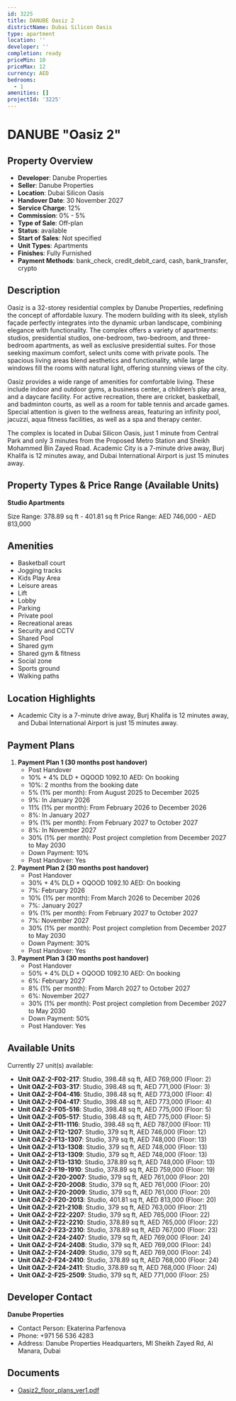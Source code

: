 ```yaml
---
id: 3225
title: DANUBE Oasiz 2
districtName: Dubai Silicon Oasis
type: apartment
location: ''
developer: ''
completion: ready
priceMin: 10
priceMax: 12
currency: AED
bedrooms:
  - 1
amenities: []
projectId: '3225'
---
```


# DANUBE "Oasiz 2"

## Property Overview
- **Developer**: Danube Properties
- **Seller**: Danube Properties
- **Location**: Dubai Silicon Oasis
- **Handover Date**: 30 November 2027
- **Service Charge**: 12%
- **Commission**: 0% - 5%
- **Type of Sale**: Off-plan
- **Status**: available
- **Start of Sales**: Not specified
- **Unit Types**: Apartments
- **Finishes**: Fully Furnished
- **Payment Methods**: bank_check, credit_debit_card, cash, bank_transfer, crypto

## Description
Oasiz is a 32-storey residential complex by Danube Properties, redefining the concept of affordable luxury. The modern building with its sleek, stylish façade perfectly integrates into the dynamic urban landscape, combining elegance with functionality. The complex offers a variety of apartments: studios, presidential studios, one-bedroom, two-bedroom, and three-bedroom apartments, as well as exclusive presidential suites. For those seeking maximum comfort, select units come with private pools. The spacious living areas blend aesthetics and functionality, while large windows fill the rooms with natural light, offering stunning views of the city.

Oasiz provides a wide range of amenities for comfortable living. These include indoor and outdoor gyms, a business center, a children’s play area, and a daycare facility. For active recreation, there are cricket, basketball, and badminton courts, as well as a room for table tennis and arcade games. Special attention is given to the wellness areas, featuring an infinity pool, jacuzzi, aqua fitness facilities, as well as a spa and therapy center.

The complex is located in Dubai Silicon Oasis, just 1 minute from Central Park and only 3 minutes from the Proposed Metro Station and Sheikh Mohammed Bin Zayed Road. Academic City is a 7-minute drive away, Burj Khalifa is 12 minutes away, and Dubai International Airport is just 15 minutes away.

## Property Types & Price Range (Available Units)
**Studio Apartments**

Size Range: 378.89 sq ft - 401.81 sq ft
Price Range: AED 746,000 - AED 813,000

## Amenities
- Basketball court
- Jogging tracks
- Kids Play Area
- Leisure areas
- Lift
- Lobby
- Parking
- Private pool
- Recreational areas
- Security and CCTV
- Shared Pool
- Shared gym
- Shared gym & fitness
- Social zone
- Sports ground
- Walking paths

## Location Highlights
- Academic City is a 7-minute drive away, Burj Khalifa is 12 minutes away, and Dubai International Airport is just 15 minutes away.

## Payment Plans
1. **Payment Plan 1 (30 months post handover)**
   - Post Handover
   - 10% + 4% DLD + OQOOD 1092.10 AED: On booking
   - 10%: 2 months from the booking date
   - 5% (1% per month): From August 2025 to December 2025
   - 9%: In January 2026
   - 11% (1% per month): From February 2026 to December 2026
   - 8%: In January 2027
   - 9% (1% per month): From February 2027 to October 2027
   - 8%: In November 2027
   - 30% (1% per month): Post project completion from December 2027 to May 2030
   - Down Payment: 10%
   - Post Handover: Yes
2. **Payment Plan 2 (30 months post handover)**
   - Post Handover
   - 30% + 4% DLD + OQOOD 1092.10 AED: On booking
   - 7%: February 2026
   - 10% (1% per month): From March 2026 to December 2026
   - 7%: January 2027
   - 9% (1% per month): From February 2027 to October 2027
   - 7%: November 2027
   - 30% (1% per month): Post project completion from December 2027 to May 2030
   - Down Payment: 30%
   - Post Handover: Yes
3. **Payment Plan 3 (30 months post handover)**
   - Post Handover
   - 50% + 4% DLD + OQOOD 1092.10 AED: On booking
   - 6%: February 2027
   - 8% (1% per month): From March 2027 to October 2027
   - 6%: November 2027
   - 30% (1% per month): Post project completion from December 2027 to May 2030
   - Down Payment: 50%
   - Post Handover: Yes

## Available Units
Currently 27 unit(s) available:
- **Unit OAZ-2-F02-217**: Studio, 398.48 sq ft, AED 769,000 (Floor: 2)
- **Unit OAZ-2-F03-317**: Studio, 398.48 sq ft, AED 771,000 (Floor: 3)
- **Unit OAZ-2-F04-416**: Studio, 398.48 sq ft, AED 773,000 (Floor: 4)
- **Unit OAZ-2-F04-417**: Studio, 398.48 sq ft, AED 773,000 (Floor: 4)
- **Unit OAZ-2-F05-516**: Studio, 398.48 sq ft, AED 775,000 (Floor: 5)
- **Unit OAZ-2-F05-517**: Studio, 398.48 sq ft, AED 775,000 (Floor: 5)
- **Unit OAZ-2-F11-1116**: Studio, 398.48 sq ft, AED 787,000 (Floor: 11)
- **Unit OAZ-2-F12-1207**: Studio, 379 sq ft, AED 746,000 (Floor: 12)
- **Unit OAZ-2-F13-1307**: Studio, 379 sq ft, AED 748,000 (Floor: 13)
- **Unit OAZ-2-F13-1308**: Studio, 379 sq ft, AED 748,000 (Floor: 13)
- **Unit OAZ-2-F13-1309**: Studio, 379 sq ft, AED 748,000 (Floor: 13)
- **Unit OAZ-2-F13-1310**: Studio, 378.89 sq ft, AED 748,000 (Floor: 13)
- **Unit OAZ-2-F19-1910**: Studio, 378.89 sq ft, AED 759,000 (Floor: 19)
- **Unit OAZ-2-F20-2007**: Studio, 379 sq ft, AED 761,000 (Floor: 20)
- **Unit OAZ-2-F20-2008**: Studio, 379 sq ft, AED 761,000 (Floor: 20)
- **Unit OAZ-2-F20-2009**: Studio, 379 sq ft, AED 761,000 (Floor: 20)
- **Unit OAZ-2-F20-2013**: Studio, 401.81 sq ft, AED 813,000 (Floor: 20)
- **Unit OAZ-2-F21-2108**: Studio, 379 sq ft, AED 763,000 (Floor: 21)
- **Unit OAZ-2-F22-2207**: Studio, 379 sq ft, AED 765,000 (Floor: 22)
- **Unit OAZ-2-F22-2210**: Studio, 378.89 sq ft, AED 765,000 (Floor: 22)
- **Unit OAZ-2-F23-2310**: Studio, 378.89 sq ft, AED 767,000 (Floor: 23)
- **Unit OAZ-2-F24-2407**: Studio, 379 sq ft, AED 769,000 (Floor: 24)
- **Unit OAZ-2-F24-2408**: Studio, 379 sq ft, AED 769,000 (Floor: 24)
- **Unit OAZ-2-F24-2409**: Studio, 379 sq ft, AED 769,000 (Floor: 24)
- **Unit OAZ-2-F24-2410**: Studio, 378.89 sq ft, AED 768,000 (Floor: 24)
- **Unit OAZ-2-F24-2411**: Studio, 378.89 sq ft, AED 768,000 (Floor: 24)
- **Unit OAZ-2-F25-2509**: Studio, 379 sq ft, AED 771,000 (Floor: 25)

## Developer Contact
**Danube Properties**
- Contact Person: Ekaterina Parfenova
- Phone: +971 56 536 4283
- Address: Danube Properties Headquarters, Ml Sheikh Zayed Rd, Al Manara, Dubai

## Documents
- [Oasiz2_floor_plans_ver1.pdf](https://cdn.geniemap.net/2024/10/01/CKfYHYt7gD21mhSUNrejDHftsKvEWW5sUkVQ0qCI.pdf)
